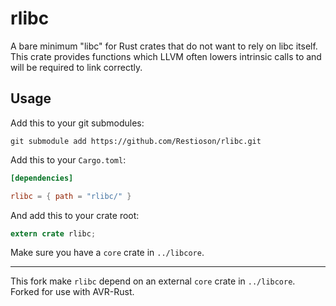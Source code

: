 rlibc
=====

A bare minimum "libc" for Rust crates that do not want to rely on libc itself.
This crate provides functions which LLVM often lowers intrinsic calls to and
will be required to link correctly.

## Usage

Add this to your git submodules:
```
git submodule add https://github.com/Restioson/rlibc.git
```

Add this to your `Cargo.toml`:

```toml
[dependencies]

rlibc = { path = "rlibc/" }
```

And add this to your crate root:

```rust
extern crate rlibc;
```

Make sure you have a `core` crate in `../libcore`.

---

This fork make `rlibc` depend on an external `core` crate in `../libcore`. Forked for use with AVR-Rust.
